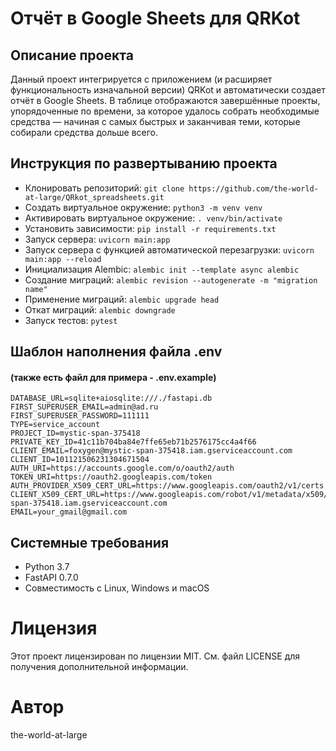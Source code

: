 # Отчёт в Google Sheets для QRKot

## Описание проекта

Данный проект интегрируется с приложением (и расширяет функциональность изначальной версии) QRKot и автоматически создает отчёт в Google Sheets. В таблице отображаются завершённые проекты, упорядоченные по времени, за которое удалось собрать необходимые средства — начиная с самых быстрых и заканчивая теми, которые собирали средства дольше всего.

## Инструкция по развертыванию проекта

* Клонировать репозиторий: `git clone https://github.com/the-world-at-large/QRkot_spreadsheets.git`
* Создать виртуальное окружение: `python3 -m venv venv`
* Активировать виртуальное окружение: `. venv/bin/activate`
* Установить зависимости: `pip install -r requirements.txt`
* Запуск сервера: `uvicorn main:app`
* Запуск сервера с функцией автоматической перезагрузки: `uvicorn main:app --reload`
* Инициализация Alembic: `alembic init --template async alembic`
* Создание миграций: `alembic revision --autogenerate -m "migration name"`
* Применение миграций: `alembic upgrade head`
* Откат миграций: `alembic downgrade`
* Запуск тестов: `pytest`

## Шаблон наполнения файла .env
#### (также есть файл для примера - .env.example)
```
DATABASE_URL=sqlite+aiosqlite:///./fastapi.db
FIRST_SUPERUSER_EMAIL=admin@ad.ru
FIRST_SUPERUSER_PASSWORD=111111
TYPE=service_account
PROJECT_ID=mystic-span-375418
PRIVATE_KEY_ID=41c11b704ba84e7ffe65eb71b2576175cc4a4f66
CLIENT_EMAIL=foxygen@mystic-span-375418.iam.gserviceaccount.com
CLIENT_ID=101121506231304671504
AUTH_URI=https://accounts.google.com/o/oauth2/auth
TOKEN_URI=https://oauth2.googleapis.com/token
AUTH_PROVIDER_X509_CERT_URL=https://www.googleapis.com/oauth2/v1/certs
CLIENT_X509_CERT_URL=https://www.googleapis.com/robot/v1/metadata/x509/foxygen%40mystic-span-375418.iam.gserviceaccount.com
EMAIL=your_gmail@gmail.com
```

## Системные требования

* Python 3.7
* FastAPI 0.7.0
* Совместимость с Linux, Windows и macOS

# Лицензия

Этот проект лицензирован по лицензии MIT. См. файл LICENSE для получения дополнительной информации.

# Автор

the-world-at-large
